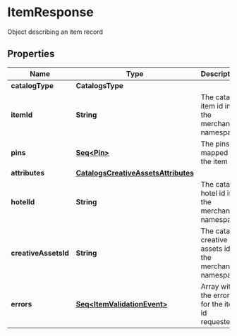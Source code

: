 

# ItemResponse

Object describing an item record

## Properties

Name | Type | Description | Notes
------------ | ------------- | ------------- | -------------
**catalogType** | **CatalogsType** |  | 
**itemId** | **String** | The catalog item id in the merchant namespace |  [optional]
**pins** | [**Seq&lt;Pin&gt;**](Pin.md) | The pins mapped to the item |  [optional]
**attributes** | [**CatalogsCreativeAssetsAttributes**](CatalogsCreativeAssetsAttributes.md) |  |  [optional]
**hotelId** | **String** | The catalog hotel id in the merchant namespace |  [optional]
**creativeAssetsId** | **String** | The catalog creative assets id in the merchant namespace |  [optional]
**errors** | [**Seq&lt;ItemValidationEvent&gt;**](ItemValidationEvent.md) | Array with the errors for the item id requested |  [optional]



